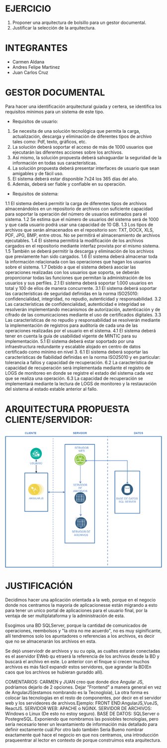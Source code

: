 # EJERCICIO

1. Proponer una arquitectura de bolsillo para un gestor documental.
2. Justificar la selección de la arquitectura.

# INTEGRANTES

* Carmen Aldana
* Andres Felipe Martinez
* Juan Carlos Cruz

# GESTOR DOCUMENTAL

Para hacer una identificación arquitectural guiada y certera, se identifica los requisitos mínimos para un sistema de este tipo.

* Requisitos de usuario:

1.	Se necesita de una solución tecnológica que permita la carga, actualización, descarga y eliminación de diferentes tipos de archivo tales como: Pdf, texto, gráficos, etc.
2.	La solución deberá soportar el acceso de más de 1000 usuarios que ejecutarán las diferentes acciones sobre los archivos.
3.	Así mismo, la solución propuesta deberá salvaguardar la seguridad de la información en todas sus características.
4.	La solución propuesta deberá presentar interfaces de usuario que sean amigables y de fácil uso.
5.	El sistema deberá estar disponible 7x24 los 365 días del año.
6.	Además, deberá ser fiable y confiable en su operación.

* Requisitos de sistema:

1.1 El sistema deberá permitir la carga de diferentes tipos de archivos almacenándolos en un repositorio de archivos con suficiente capacidad para soportar la operación del número de usuarios estimados para el sistema.
1.2 Se estima que el número de usuarios del sistema será de 1000 y que cada usuario podrá usar una capacidad de 10 GB.
1.3 Los tipos de archivos que serán almacenados en el repositorio son: TXT, DOCX, XLS, PDF, JPG, BMP, entre otros. No se permitirá el almacenamiento de archivos ejecutables.
1.4 El sistema permitirá la modificación de los archivos cargados en el repositorio mediante interfaz provista por el mismo sistema.
1.5 También se deberá permitir la descarga y eliminación de los archivos que previamente han sido cargados.
1.6 El sistema deberá almacenar toda la información relacionada con las operaciones que hagan los usuarios sobre el sistema.
1.7 Debido a que el sistema deberá asociar las operaciones realizadas con los usuarios que soporta, se deberán proporcionar todas las funciones que permitan la administración de los usuarios y sus perfiles.
2.1 El sistema deberá soportar 1.000 usuarios en total y 100 de ellos de manera concurrente.
3.1 El sistema deberá soportar las características de seguridad definidas en la norma ISO25010: confidencialidad, integridad, no repudio, autenticidad y responsabilidad.
3.2 Las características de confidencialidad, autenticidad e integridad se resolverán implementando mecanismos de autorización, autenticación y de cifrado de las comunicaciones mediante el uso de certificados digitales.
3.3 Las características de no repudio y responsabilidad se resolverán mediante la implementación de registros para auditoría de cada una de las operaciones realizadas por el usuario en el sistema.
4.1 El sistema deberá tener en cuenta la guía de usabilidad vigente de MINTIC para su implementación.
5.1 El sistema deberá estar soportado por una infraestructura redundante y escalable alojado en centro de datos certificado como mínimo en nivel 3.
6.1 El sistema deberá soportar las características de fiabilidad definidas en la norma ISO25010 y en particular: tolerancia a fallos y capacidad de recuperación.
6.2 La característica de capacidad de recuperación será implementada mediante el registro de LOGS de monitoreo en donde se registre el estado del sistema cada vez que se realiza una operación.
6.3 La capacidad de recuperación se implementará mediante la lectura de LOGS de monitoreo y la restauración del sistema al estado estable anterior al fallo.

   # ARQUITECTURA PROPUESTA CLIENTE/SERVIDOR:

![Imagen arquitectura](https://github.com/cjaldanar/Arquitectura-Gestor-Documental/blob/master/Arquitectura%20Gestor%20Documental.png)

# JUSTIFICACIÓN

Decidimos hacer una aplicación orientada a la web, porque en el negocio donde nos centramos la mayoría de aplicacionesse están migrando a esto para tener un unico portal de aplicaciones para el usuario final, por la ventaja de ser multiplataforma y la administración de esta.

Esogimos una BD SQLServer, porque la cantidad de comunicados de operaciones, reembolsos y "la otra no me acuerdo", no es muy siginificante, allí tendremos solo los apuntadores o referencias a los archivos, es decir que no se almacenarán los archivos en esta.

Se dejó unserviodr de archivos y su cu opia, as cualtes estarán conectadas es el aservidor EWeb qu etraerá la referencia de los archivos desde la BD y buscará el archivo en este. Lo anterior con el finque si crecen muchos archivos es más fácil expandir estos servidores, que agrandar la BD(En caos que los archivos se hubieran guraddo allí).


COMENTARIOS: CARMEN y JUAN creo que donde dice Angular JS, podríamos dejarlo de 2 opciones. Dejar "Frontend" a manera general en vez de AngularJS(estamos nombrando es la Tecnogloía), La otra forma es colocar las tecnologías en el resto de componentes, por decir en el servidor web y los servideores de archivos.Ejemplo: 
FRONT END:AngularJS,VueJS, ReactJS. 
SERVIDOR WEB: APACHE o NGINX.
SERVIDOR DE ARCHIVOS: Windows o Linux (De esto no estoy seguro).
BASE DE DATOS: SQLServer o PostegreSQL.
Exponiendo que nombramos las posiobles tecnologías, pero sería necesario tener un levantamiento de información más detallado para definir exctamente cuál.Por otro lado también Sería Bueno nombrar exactamente qué hace el negocio en que nos centramos, una introducción praqueentrar al lector en contexto de porque  construimos esta arquitectura.
